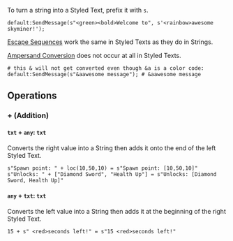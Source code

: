 To turn a string into a Styled Text, prefix it with `s`.

```tc
default:SendMessage(s"<green><bold>Welcome to", s'<rainbow>awesome skyminer!');
```

[Escape Sequences](string.md/#escape-sequences) work the same in Styled Texts as they do in Strings.

[Ampersand Conversion](string.md/#color-codes-ampersand-conversion) does not occur at all in Styled Texts.
```tc
# this & will not get converted even though &a is a color code:
default:SendMessage(s"&aawesome message"); # &aawesome message
```

## Operations
### + (Addition)
#### `txt` + `any`: `txt`
Converts the right value into a String then adds it onto the end of the left Styled Text.
```tc
s"Spawn point: " + loc(10,50,10) = s"Spawn point: [10,50,10]"
s"Unlocks: " + ["Diamond Sword", "Health Up"] = s"Unlocks: [Diamond Sword, Health Up]"
```

#### `any` + `txt`: `txt`
Converts the left value into a String then adds it at the beginning of the right Styled Text.
```tc
15 + s" <red>seconds left!" = s"15 <red>seconds left!"
```